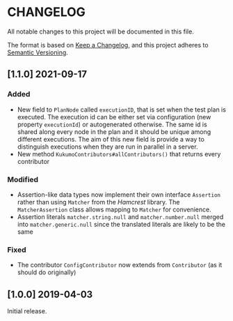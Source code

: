 # CHANGELOG
All notable changes to this project will be documented in this file.

The format is based on [Keep a Changelog][1],
and this project adheres to [Semantic Versioning][2].


## [1.1.0] 2021-09-17
### Added
- New field to `PlanNode` called `executionID`, that is set when the test plan is 
executed. The execution id can be either set via configuration (new property `executionId`) or 
autogenerated otherwise. The same id is shared along every node in the plan and it should be 
unique among different executions. The aim of this new field is provide a way to distinguish
executions when they are run in parallel in a server.
- New method `KukumoContributors#allContributors()` that returns every contributor
### Modified
- Assertion-like data types now implement their own interface `Assertion` rather than 
using `Matcher` from the *Hamcrest* library. The `MatcherAssertion` class allows mapping to
`Matcher` for convenience.
- Assertion literals `matcher.string.null` and `matcher.number.null` merged into 
`matcher.generic.null` since the translated literals are likely to be the same
### Fixed
- The contributor `ConfigContributor` now extends from `Contributor` (as it should do originally)
  
## [1.0.0] 2019-04-03

Initial release.  



[1]: <https://keepachangelog.com/en/1.0.0/>
[2]: <https://semver.org>